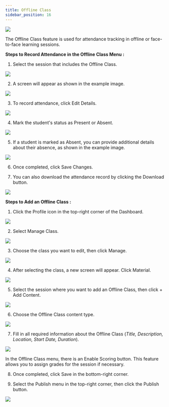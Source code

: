```yaml
---
title: Offline Class
sidebar_position: 16
---
```

![](/img/degree-lecture-offline-class-9.jpg)

The Offline Class feature is used for attendance tracking in offline or face-to-face learning sessions.

**Steps to Record Attendance in the Offline Class Menu :**

1. Select the session that includes the Offline Class.

![](/img/degree-lecture-offline-class-10.jpg)

2. A screen will appear as shown in the example image.

![](/img/degree-lecture-offline-class-2.jpg)

3. To record attendance, click Edit Details.

![](/img/degree-lecture-offline-class-3.jpg)

4. Mark the student's status as Present or Absent.

![](/img/degree-lecture-offline-class-4.jpg)

5. If a student is marked as Absent, you can provide additional details about their absence, as shown in the example image.

![](/img/degree-lecture-offline-class-5.jpg)

6. Once completed, click Save Changes.

7. You can also download the attendance record by clicking the Download button.

![](/img/degree-lecture-offline-class-6.jpg)

**Steps to Add an Offline Class :**

1. Click the Profile icon in the top-right corner of the Dashboard.

![](/img/degree-lecture-manage-class.jpg)

2. Select Manage Class.

![](/img/degree-lecture-manage-class-2.jpg)

3. Choose the class you want to edit, then click Manage.

![](/img/degree-lecture-manage-class-3.jpg)

4. After selecting the class, a new screen will appear. Click Material.

![](/img/degree-lecture-manage-class-4.jpg)

5. Select the session where you want to add an Offline Class, then click + Add Content.

![](/img/articlee-5.jpg)

6. Choose the Offline Class content type.

![](/img/degree-lecture-offline-class-7.jpg)

7. Fill in all required information about the Offline Class (*Title, Description, Location, Start Date, Duration*).

![](/img/degree-lecture-offline-class-8.jpg)

In the Offline Class menu, there is an Enable Scoring button. This feature allows you to assign grades for the session if necessary.

8. Once completed, click Save in the bottom-right corner.

9. Select the Publish menu in the top-right corner, then click the Publish button.

![](/img/degree-lecture-publish.jpg)
